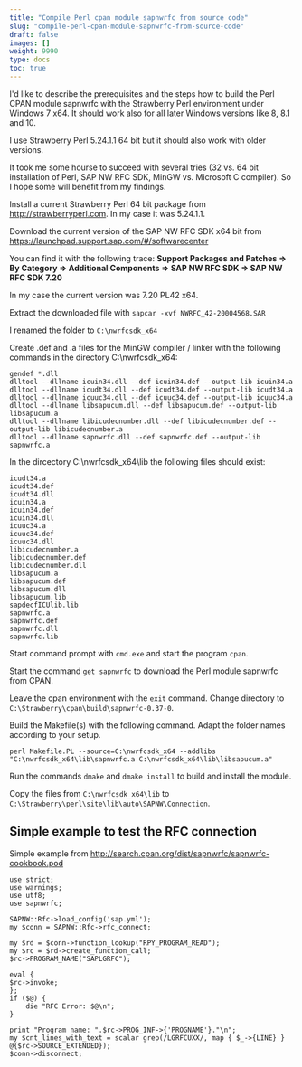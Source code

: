 ```yaml
---
title: "Compile Perl cpan module sapnwrfc from source code"
slug: "compile-perl-cpan-module-sapnwrfc-from-source-code"
draft: false
images: []
weight: 9990
type: docs
toc: true
---
```


I'd like to describe the prerequisites and the steps how to build the Perl CPAN module sapnwrfc with the Strawberry Perl environment under Windows 7 x64. It should work also for all later Windows versions like 8, 8.1 and 10.

I use Strawberry Perl 5.24.1.1 64 bit but it should also work with older versions.

It took me some hourse to succeed with several tries (32 vs. 64 bit installation of Perl, SAP NW RFC SDK, MinGW vs. Microsoft C compiler). So I hope some will benefit from my findings.

Install a current Strawberry Perl 64 bit package from http://strawberryperl.com. In my case it was 5.24.1.1.

Download the current version of the SAP NW RFC SDK x64 bit from https://launchpad.support.sap.com/#/softwarecenter

You can find it with the following trace:
**Support Packages and Patches => By Category => Additional Components => SAP NW RFC SDK => SAP NW RFC SDK 7.20**

In my case the current version was 7.20 PL42 x64.

Extract the downloaded file with 
`sapcar -xvf NWRFC_42-20004568.SAR`

I renamed the folder to `C:\nwrfcsdk_x64`

Create .def and .a files for the MinGW compiler / linker with the following commands in the directory C:\nwrfcsdk_x64:

    gendef *.dll
    dlltool --dllname icuin34.dll --def icuin34.def --output-lib icuin34.a
    dlltool --dllname icudt34.dll --def icudt34.def --output-lib icudt34.a
    dlltool --dllname icuuc34.dll --def icuuc34.def --output-lib icuuc34.a
    dlltool --dllname libsapucum.dll --def libsapucum.def --output-lib libsapucum.a
    dlltool --dllname libicudecnumber.dll --def libicudecnumber.def --output-lib libicudecnumber.a
    dlltool --dllname sapnwrfc.dll --def sapnwrfc.def --output-lib sapnwrfc.a

In the dircectory C:\nwrfcsdk_x64\lib the following files should exist:

    icudt34.a          
    icudt34.def        
    icudt34.dll        
    icuin34.a          
    icuin34.def        
    icuin34.dll        
    icuuc34.a          
    icuuc34.def        
    icuuc34.dll        
    libicudecnumber.a  
    libicudecnumber.def
    libicudecnumber.dll
    libsapucum.a       
    libsapucum.def     
    libsapucum.dll     
    libsapucum.lib     
    sapdecfICUlib.lib  
    sapnwrfc.a         
    sapnwrfc.def       
    sapnwrfc.dll       
    sapnwrfc.lib       

Start command prompt with `cmd.exe` and start the program `cpan`.

Start the command `get sapnwrfc` to download the Perl module sapnwrfc from CPAN.

Leave the cpan environment with the `exit` command. 
Change directory to `C:\Strawberry\cpan\build\sapnwrfc-0.37-0`.

Build the Makefile(s) with the following command. Adapt the folder names according to your setup.

    perl Makefile.PL --source=C:\nwrfcsdk_x64 --addlibs "C:\nwrfcsdk_x64\lib\sapnwrfc.a C:\nwrfcsdk_x64\lib\libsapucum.a"

Run the commands `dmake` and `dmake install` to build and install the module.

Copy the files from `C:\nwrfcsdk_x64\lib` to `C:\Strawberry\perl\site\lib\auto\SAPNW\Connection`.


## Simple example to test the RFC connection
Simple example from http://search.cpan.org/dist/sapnwrfc/sapnwrfc-cookbook.pod

    use strict;
    use warnings;
    use utf8;
    use sapnwrfc;
    
    SAPNW::Rfc->load_config('sap.yml');
    my $conn = SAPNW::Rfc->rfc_connect;
    
    my $rd = $conn->function_lookup("RPY_PROGRAM_READ");
    my $rc = $rd->create_function_call;
    $rc->PROGRAM_NAME("SAPLGRFC");
    
    eval {
    $rc->invoke;
    };
    if ($@) {
        die "RFC Error: $@\n";
    }
    
    print "Program name: ".$rc->PROG_INF->{'PROGNAME'}."\n";
    my $cnt_lines_with_text = scalar grep(/LGRFCUXX/, map { $_->{LINE} } @{$rc->SOURCE_EXTENDED});
    $conn->disconnect;



